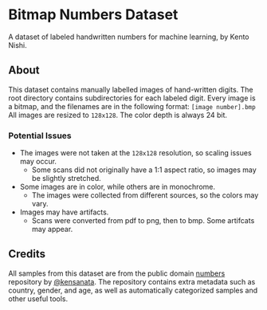 # Bitmap Numbers Dataset

A dataset of labeled handwritten numbers for machine learning, by Kento Nishi.

## About
This dataset contains manually labelled images of hand-written digits.
The root directory contains subdirectories for each labeled digit.
Every image is a bitmap, and the filenames are in the following format:
``
[image number].bmp
``
All images are resized to ``128x128``. The color depth is always 24 bit.

### Potential Issues
* The images were not taken at the ``128x128`` resolution, so scaling issues may occur.
    * Some scans did not originally have a 1:1 aspect ratio, so images may be slightly stretched.
* Some images are in color, while others are in monochrome.
    * The images were collected from different sources, so the colors may vary.
* Images may have artifacts.
    * Scans were converted from pdf to png, then to bmp. Some artifcats may appear.

## Credits
All samples from this dataset are from the public domain [numbers](https://github.com/kensanata/numbers) repository by [@kensanata](https://github.com/kensanata). The repository contains extra metadata such as country, gender, and age, as well as automatically categorized samples and other useful tools.